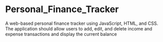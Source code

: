 # Personal_Finance_Tracker
A web-based personal finance tracker using JavaScript, HTML, and CSS. The application should allow users to add, edit, and delete income and expense transactions and display the current balance
